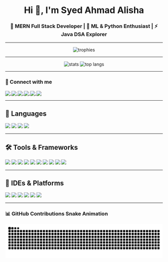 <h1 align="center">Hi 👋, I'm Syed Ahmad Alisha</h1>
<h3 align="center">
🚀 MERN Full Stack Developer | 🤖 ML & Python Enthusiast | ⚡ Java DSA Explorer
</h3>

---

<p align="center">
  <img src="https://github-profile-trophy.vercel.app/?username=Alisha-21-cloud&theme=darkhub&row=2&column=4" alt="trophies" />
</p>

---

<p align="center">
  <img src="https://github-readme-stats.vercel.app/api?username=Alisha-21-cloud&show_icons=true&theme=radical" alt="stats" />
  <img src="https://github-readme-stats.vercel.app/api/top-langs/?username=Alisha-21-cloud&layout=compact&theme=radical" alt="top langs" />
</p>

---

### 🔗 Connect with me

<p align="left">
  <a href="https://www.linkedin.com/in/syed-ahmad-alisha/" target="_blank">
    <img align="center" src="https://img.shields.io/badge/LinkedIn-blue?style=for-the-badge&logo=linkedin&logoColor=white" />
  </a>
  <a href="https://github.com/Alisha-21-cloud" target="_blank">
    <img align="center" src="https://img.shields.io/badge/GitHub-black?style=for-the-badge&logo=github&logoColor=white" />
  </a>
  <a href="https://leetcode.com/u/22A31A4256/" target="_blank">
    <img align="center" src="https://img.shields.io/badge/LeetCode-FFA116?style=for-the-badge&logo=leetcode&logoColor=black" />
  </a>
  <a href="https://www.hackerrank.com/profile/ahmadalisha1420" target="_blank">
    <img align="center" src="https://img.shields.io/badge/HackerRank-2EC866?style=for-the-badge&logo=HackerRank&logoColor=white" />
  </a>
  <a href="https://www.codechef.com/users/alisha_2105" target="_blank">
    <img align="center" src="https://img.shields.io/badge/CodeChef-5B4638?style=for-the-badge&logo=codechef&logoColor=white" />
  </a>
  <a href="mailto:ahmadalisha1420@gmail.com">
    <img align="center" src="https://img.shields.io/badge/Gmail-D14836?style=for-the-badge&logo=gmail&logoColor=white" />
  </a>
</p>

---

## 🧠 Languages

<p>
  <img src="https://img.shields.io/badge/JAVASCRIPT-F7DF1E?style=for-the-badge&logo=javascript&logoColor=black" />
  <img src="https://img.shields.io/badge/TYPESCRIPT-3178C6?style=for-the-badge&logo=typescript&logoColor=white" />
  <img src="https://img.shields.io/badge/PYTHON-3776AB?style=for-the-badge&logo=python&logoColor=white" />
  <img src="https://img.shields.io/badge/JAVA-ED8B00?style=for-the-badge&logo=java&logoColor=white" />
</p>

---

## 🛠️ Tools & Frameworks

<p>
  <img src="https://img.shields.io/badge/REACT-61DAFB?style=for-the-badge&logo=react&logoColor=black" />
  <img src="https://img.shields.io/badge/NODE.JS-339933?style=for-the-badge&logo=node.js&logoColor=white" />
  <img src="https://img.shields.io/badge/EXPRESS-000000?style=for-the-badge&logo=express&logoColor=white" />
  <img src="https://img.shields.io/badge/MONGODB-47A248?style=for-the-badge&logo=mongodb&logoColor=white" />
  <img src="https://img.shields.io/badge/HTML5-E34F26?style=for-the-badge&logo=html5&logoColor=white" />
  <img src="https://img.shields.io/badge/CSS3-1572B6?style=for-the-badge&logo=css3&logoColor=white" />
  <img src="https://img.shields.io/badge/BOOTSTRAP-7952B3?style=for-the-badge&logo=bootstrap&logoColor=white" />
  <img src="https://img.shields.io/badge/TENSORFLOW-FF6F00?style=for-the-badge&logo=tensorflow&logoColor=white" />
  <img src="https://img.shields.io/badge/PYTORCH-EE4C2C?style=for-the-badge&logo=pytorch&logoColor=white" />
  <img src="https://img.shields.io/badge/NATIVESCRIPT-3655FF?style=for-the-badge&logo=nativescript&logoColor=white" />
</p>

---

## 🧰 IDEs & Platforms

<p>
  <img src="https://img.shields.io/badge/VSCODE-007ACC?style=for-the-badge&logo=visual-studio-code&logoColor=white" />
  <img src="https://img.shields.io/badge/WEBSTORM-000000?style=for-the-badge&logo=webstorm&logoColor=white" />
  <img src="https://img.shields.io/badge/INTELLIJ IDEA-000000?style=for-the-badge&logo=intellij-idea&logoColor=white" />
  <img src="https://img.shields.io/badge/PYCHARM-000000?style=for-the-badge&logo=pycharm&logoColor=white" />
  <img src="https://img.shields.io/badge/JUPYTER-F37626?style=for-the-badge&logo=jupyter&logoColor=white" />
  <img src="https://img.shields.io/badge/GIT BASH-4EAA25?style=for-the-badge&logo=git&logoColor=white" />
</p>

---

### 📊 GitHub Contributions Snake Animation

<picture>
  <source media="(prefers-color-scheme: dark)" srcset="https://github.com/Alisha-21-cloud/Alisha-21-cloud/blob/output/github-contribution-grid-snake-dark.svg" />
  <source media="(prefers-color-scheme: light)" srcset="https://github.com/Alisha-21-cloud/Alisha-21-cloud/blob/output/github-contribution-grid-snake.svg" />
  <img alt="github contribution grid snake animation" src="https://github.com/Alisha-21-cloud/Alisha-21-cloud/blob/output/github-contribution-grid-snake.svg" />
</picture>

